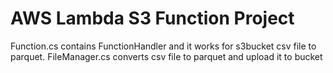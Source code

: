 # AWS Lambda S3 Function Project

Function.cs contains FunctionHandler and it works for s3bucket csv file to parquet.
FileManager.cs converts csv file to parquet and upload it to bucket

```
